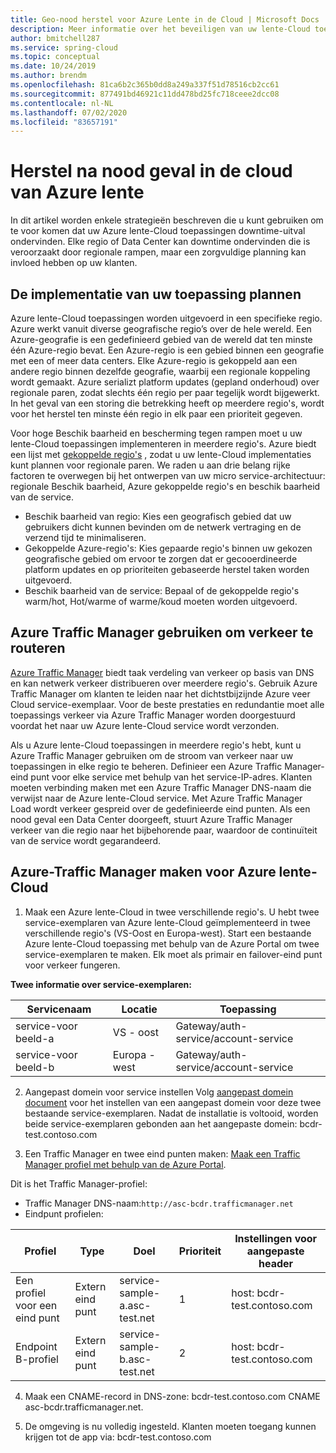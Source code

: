 ```yaml
---
title: Geo-nood herstel voor Azure Lente in de Cloud | Microsoft Docs
description: Meer informatie over het beveiligen van uw lente-Cloud toepassing vanuit regionale uitval
author: bmitchell287
ms.service: spring-cloud
ms.topic: conceptual
ms.date: 10/24/2019
ms.author: brendm
ms.openlocfilehash: 81ca6b2c365b0dd8a249a337f51d78516cb2cc61
ms.sourcegitcommit: 877491bd46921c11dd478bd25fc718ceee2dcc08
ms.contentlocale: nl-NL
ms.lasthandoff: 07/02/2020
ms.locfileid: "83657191"
---
```

# <a name="azure-spring-cloud-disaster-recovery"></a>Herstel na nood geval in de cloud van Azure lente

In dit artikel worden enkele strategieën beschreven die u kunt gebruiken om te voor komen dat uw Azure lente-Cloud toepassingen downtime-uitval ondervinden.  Elke regio of Data Center kan downtime ondervinden die is veroorzaakt door regionale rampen, maar een zorgvuldige planning kan invloed hebben op uw klanten.

## <a name="plan-your-application-deployment"></a>De implementatie van uw toepassing plannen

Azure lente-Cloud toepassingen worden uitgevoerd in een specifieke regio.  Azure werkt vanuit diverse geografische regio’s over de hele wereld. Een Azure-geografie is een gedefinieerd gebied van de wereld dat ten minste één Azure-regio bevat. Een Azure-regio is een gebied binnen een geografie met een of meer data centers.  Elke Azure-regio is gekoppeld aan een andere regio binnen dezelfde geografie, waarbij een regionale koppeling wordt gemaakt. Azure serializt platform updates (gepland onderhoud) over regionale paren, zodat slechts één regio per paar tegelijk wordt bijgewerkt. In het geval van een storing die betrekking heeft op meerdere regio's, wordt voor het herstel ten minste één regio in elk paar een prioriteit gegeven.

Voor hoge Beschik baarheid en bescherming tegen rampen moet u uw lente-Cloud toepassingen implementeren in meerdere regio's.  Azure biedt een lijst met [gekoppelde regio's](../best-practices-availability-paired-regions.md) , zodat u uw lente-Cloud implementaties kunt plannen voor regionale paren.  We raden u aan drie belang rijke factoren te overwegen bij het ontwerpen van uw micro service-architectuur: regionale Beschik baarheid, Azure gekoppelde regio's en beschik baarheid van de service.

*  Beschik baarheid van regio: Kies een geografisch gebied dat uw gebruikers dicht kunnen bevinden om de netwerk vertraging en de verzend tijd te minimaliseren.
*  Gekoppelde Azure-regio's: Kies gepaarde regio's binnen uw gekozen geografische gebied om ervoor te zorgen dat er gecooerdineerde platform updates en op prioriteiten gebaseerde herstel taken worden uitgevoerd.
*  Beschik baarheid van de service: Bepaal of de gekoppelde regio's warm/hot, Hot/warme of warme/koud moeten worden uitgevoerd.

## <a name="use-azure-traffic-manager-to-route-traffic"></a>Azure Traffic Manager gebruiken om verkeer te routeren

[Azure Traffic Manager](../traffic-manager/traffic-manager-overview.md) biedt taak verdeling van verkeer op basis van DNS en kan netwerk verkeer distribueren over meerdere regio's.  Gebruik Azure Traffic Manager om klanten te leiden naar het dichtstbijzijnde Azure veer Cloud service-exemplaar.  Voor de beste prestaties en redundantie moet alle toepassings verkeer via Azure Traffic Manager worden doorgestuurd voordat het naar uw Azure lente-Cloud service wordt verzonden.

Als u Azure lente-Cloud toepassingen in meerdere regio's hebt, kunt u Azure Traffic Manager gebruiken om de stroom van verkeer naar uw toepassingen in elke regio te beheren.  Definieer een Azure Traffic Manager-eind punt voor elke service met behulp van het service-IP-adres. Klanten moeten verbinding maken met een Azure Traffic Manager DNS-naam die verwijst naar de Azure lente-Cloud service.  Met Azure Traffic Manager Load wordt verkeer gespreid over de gedefinieerde eind punten.  Als een nood geval een Data Center doorgeeft, stuurt Azure Traffic Manager verkeer van die regio naar het bijbehorende paar, waardoor de continuïteit van de service wordt gegarandeerd.

## <a name="create-azure-traffic-manager-for-azure-spring-cloud"></a>Azure-Traffic Manager maken voor Azure lente-Cloud

1. Maak een Azure lente-Cloud in twee verschillende regio's.
U hebt twee service-exemplaren van Azure lente-Cloud geïmplementeerd in twee verschillende regio's (VS-Oost en Europa-west). Start een bestaande Azure lente-Cloud toepassing met behulp van de Azure Portal om twee service-exemplaren te maken. Elk moet als primair en failover-eind punt voor verkeer fungeren. 

**Twee informatie over service-exemplaren:**

| Servicenaam | Locatie | Toepassing |
|--|--|--|
| service-voor beeld-a | VS - oost | Gateway/auth-service/account-service |
| service-voor beeld-b | Europa -west | Gateway/auth-service/account-service |

2. Aangepast domein voor service instellen Volg [aangepast domein document](spring-cloud-tutorial-custom-domain.md) voor het instellen van een aangepast domein voor deze twee bestaande service-exemplaren. Nadat de installatie is voltooid, worden beide service-exemplaren gebonden aan het aangepaste domein: bcdr-test.contoso.com

3. Een Traffic Manager en twee eind punten maken: [Maak een Traffic Manager profiel met behulp van de Azure Portal](https://docs.microsoft.com/azure/traffic-manager/quickstart-create-traffic-manager-profile).

Dit is het Traffic Manager-profiel:
* Traffic Manager DNS-naam:`http://asc-bcdr.trafficmanager.net`
* Eindpunt profielen: 

| Profiel | Type | Doel | Prioriteit | Instellingen voor aangepaste header |
|--|--|--|--|--|
| Een profiel voor een eind punt | Extern eind punt | service-sample-a.asc-test.net | 1 | host: bcdr-test.contoso.com |
| Endpoint B-profiel | Extern eind punt | service-sample-b.asc-test.net | 2 | host: bcdr-test.contoso.com |

4. Maak een CNAME-record in DNS-zone: bcdr-test.contoso.com CNAME asc-bcdr.trafficmanager.net. 

5. De omgeving is nu volledig ingesteld. Klanten moeten toegang kunnen krijgen tot de app via: bcdr-test.contoso.com